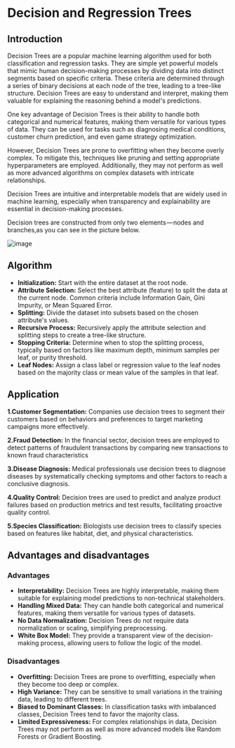 # Decision and Regression Trees

## Introduction

Decision Trees are a popular machine learning algorithm used for both classification and regression tasks. They are simple yet powerful models that mimic human decision-making processes by dividing data into distinct segments based on specific criteria. These criteria are determined through a series of binary decisions at each node of the tree, leading to a tree-like structure. Decision Trees are easy to understand and interpret, making them valuable for explaining the reasoning behind a model's predictions.

One key advantage of Decision Trees is their ability to handle both categorical and numerical features, making them versatile for various types of data. They can be used for tasks such as diagnosing medical conditions, customer churn prediction, and even game strategy optimization.

However, Decision Trees are prone to overfitting when they become overly complex. To mitigate this, techniques like pruning and setting appropriate hyperparameters are employed. Additionally, they may not perform as well as more advanced algorithms on complex datasets with intricate relationships.

Decision Trees are intuitive and interpretable models that are widely used in machine learning, especially when transparency and explainability are essential in decision-making processes.

Decision trees are constructed from only two elements — nodes and branches,as you can see in the picture below.

![image](https://github.com/ZhikangLiuu/Ind_577_Final_project/assets/165843914/7de38845-78bd-4495-8e26-9758b02a1e22)

## Algorithm 
- **Initialization:** Start with the entire dataset at the root node.
- **Attribute Selection:** Select the best attribute (feature) to split the data at the current node. Common criteria include Information Gain, Gini Impurity, or Mean Squared Error.
- **Splitting:** Divide the dataset into subsets based on the chosen attribute's values.
- **Recursive Process:** Recursively apply the attribute selection and splitting steps to create a tree-like structure.
- **Stopping Criteria:** Determine when to stop the splitting process, typically based on factors like maximum depth, minimum samples per leaf, or purity threshold.
- **Leaf Nodes:** Assign a class label or regression value to the leaf nodes based on the majority class or mean value of the samples in that leaf.

## Application
**1.Customer Segmentation:** Companies use decision trees to segment their customers based on behaviors and preferences to target marketing campaigns more effectively.

**2.Fraud Detection:** In the financial sector, decision trees are employed to detect patterns of fraudulent transactions by comparing new transactions to known fraud characteristics

**3.Disease Diagnosis:** Medical professionals use decision trees to diagnose diseases by systematically checking symptoms and other factors to reach a conclusive diagnosis.

**4.Quality Control:** Decision trees are used to predict and analyze product failures based on production metrics and test results, facilitating proactive quality control.

**5.Species Classification:** Biologists use decision trees to classify species based on features like habitat, diet, and physical characteristics.

## Advantages and disadvantages

### Advantages
- **Interpretability:** Decision Trees are highly interpretable, making them suitable for explaining model predictions to non-technical stakeholders.
- **Handling Mixed Data:** They can handle both categorical and numerical features, making them versatile for various types of datasets.
- **No Data Normalization:** Decision Trees do not require data normalization or scaling, simplifying preprocessing.
- **White Box Model:** They provide a transparent view of the decision-making process, allowing users to follow the logic of the model.

### Disadvantages
- **Overfitting:** Decision Trees are prone to overfitting, especially when they become too deep or complex.
- **High Variance:** They can be sensitive to small variations in the training data, leading to different trees.
- **Biased to Dominant Classes:** In classification tasks with imbalanced classes, Decision Trees tend to favor the majority class.
- **Limited Expressiveness:** For complex relationships in data, Decision Trees may not perform as well as more advanced models like Random Forests or Gradient Boosting.
